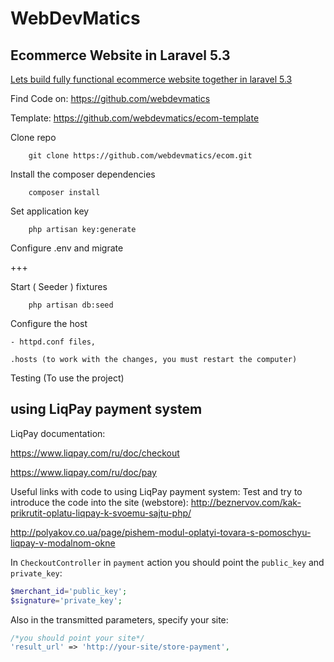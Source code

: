 WebDevMatics
============

Ecommerce Website in Laravel 5.3
--------------------------------

[Lets build fully functional ecommerce website together in laravel 5.3](https://www.youtube.com/watch?v=UvqhBoMXvPo&list=PLzz9vf6075V2fzd18vU64PBHdcHI3BaoH)

Find Code on: <https://github.com/webdevmatics>

Template: <https://github.com/webdevmatics/ecom-template>


Clone repo

 		git clone https://github.com/webdevmatics/ecom.git
        
Install the composer dependencies

		composer install

Set application key

		php artisan key:generate        

Configure .env and migrate 


+++


Start ( Seeder ) fixtures

		php artisan db:seed

Configure the host

	- httpd.conf files,

	.hosts (to work with the changes, you must restart the computer)

Testing (To use the project)



using LiqPay payment system
---------------------------

LiqPay documentation:

 <https://www.liqpay.com/ru/doc/checkout>

 <https://www.liqpay.com/ru/doc/pay>

Useful links with code to using LiqPay payment system:
  Test and try to introduce the code into the site (webstore):
<http://beznervov.com/kak-prikrutit-oplatu-liqpay-k-svoemu-sajtu-php/>
	
<http://polyakov.co.ua/page/pishem-modul-oplatyi-tovara-s-pomoschyu-liqpay-v-modalnom-okne>

In `CheckoutController` in `payment` action you should point the `public_key` and `private_key`:
```php
$merchant_id='public_key';
$signature='private_key';
```
Also in the transmitted parameters, specify your site:
```php
/*you should point your site*/
'result_url' => 'http://your-site/store-payment',
```